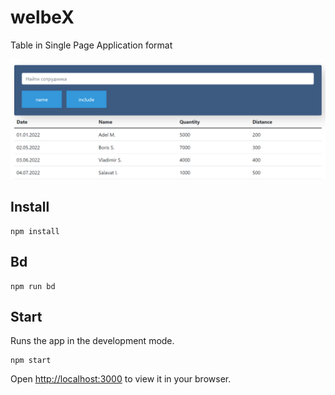 # welbeX

Table in Single Page Application format

![welbeX](./welbeX.png)

## Install

```
npm install
```

## Bd


```
npm run bd
```

## Start

Runs the app in the development mode.

```
npm start
```

Open [http://localhost:3000](http://localhost:3000) to view it in your browser.
